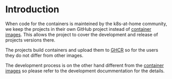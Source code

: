 # Introduction

When code for the containers is mainteined by the k8s-at-home community, we
keep the projects in their own GitHub project instead of
[container images](https://github.com/k8s-at-home/container-images). This allows
the project to cover the development and release of projects versions there.

The projects build containers and upload them to
[GHCR](https://github.com/orgs/k8s-at-home/packages?ecosystem=container)
so for the users they do not differ from other images.

The development process is on the other hand different from the
[container images](https://github.com/k8s-at-home/container-images) so
please refer to the development docummentation for the details.
